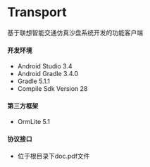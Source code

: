 # Transport

基于联想智能交通仿真沙盘系统开发的功能客户端


#### 开发环境
* Android Studio 3.4
* Android Gradle 3.4.0
* Gradle 5.1.1
* Compile Sdk Version 28

#### 第三方框架
* OrmLite 5.1

#### 协议接口
* 位于根目录下doc.pdf文件
